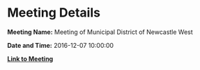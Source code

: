 # Meeting Details

**Meeting Name:** Meeting of Municipal District of Newcastle West

**Date and Time:** 2016-12-07 10:00:00

**[Link to Meeting](https://www.limerick.ie/council/whats-on/meeting-municipal-district-newcastle-west-2)**
